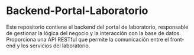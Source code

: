 # Backend-Portal-Laboratorio
Este repositorio contiene el backend del portal de laboratorio, responsable de gestionar la lógica del negocio y la interacción con la base de datos. Proporciona una API RESTful que permite la comunicación entre el front-end y los servicios del laboratorio.
